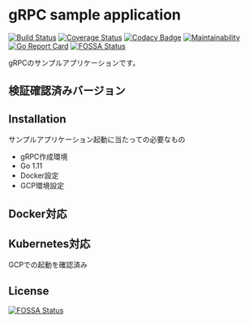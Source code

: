 <!-- vim: set fileencoding=utf-8 : -->
# gRPC sample application
[![Build Status](https://travis-ci.org/smockoro/grpc-microservice-sample.svg?branch=master)](https://travis-ci.org/smockoro/grpc-microservice-sample)
[![Coverage Status](https://coveralls.io/repos/github/smockoro/grpc-microservice-sample/badge.svg?branch=master)](https://coveralls.io/github/smockoro/grpc-microservice-sample?branch=master)
[![Codacy Badge](https://api.codacy.com/project/badge/Grade/abc2facfcf90431d8dfdb67f097ed381)](https://www.codacy.com/app/smockoro/grpc-microservice-sample?utm_source=github.com&amp;utm_medium=referral&amp;utm_content=smockoro/grpc-microservice-sample&amp;utm_campaign=Badge_Grade)
[![Maintainability](https://api.codeclimate.com/v1/badges/6a9694af9a1a35b2cdaf/maintainability)](https://codeclimate.com/github/smockoro/grpc-microservice-sample/maintainability)
[![Go Report Card](https://goreportcard.com/badge/github.com/smockoro/grpc-microservice-sample)](https://goreportcard.com/report/github.com/smockoro/grpc-microservice-sample)
[![FOSSA Status](https://app.fossa.io/api/projects/git%2Bgithub.com%2Fsmockoro%2Fgrpc-microservice-sample.svg?type=shield)](https://app.fossa.io/projects/git%2Bgithub.com%2Fsmockoro%2Fgrpc-microservice-sample?ref=badge_shield)

gRPCのサンプルアプリケーションです。

## 検証確認済みバージョン

## Installation
サンプルアプリケーション起動に当たっての必要なもの
- gRPC作成環境
- Go 1.11
- Docker設定
- GCP環境設定

## Docker対応

## Kubernetes対応
GCPでの起動を確認済み



## License
[![FOSSA Status](https://app.fossa.io/api/projects/git%2Bgithub.com%2Fsmockoro%2Fgrpc-microservice-sample.svg?type=large)](https://app.fossa.io/projects/git%2Bgithub.com%2Fsmockoro%2Fgrpc-microservice-sample?ref=badge_large)